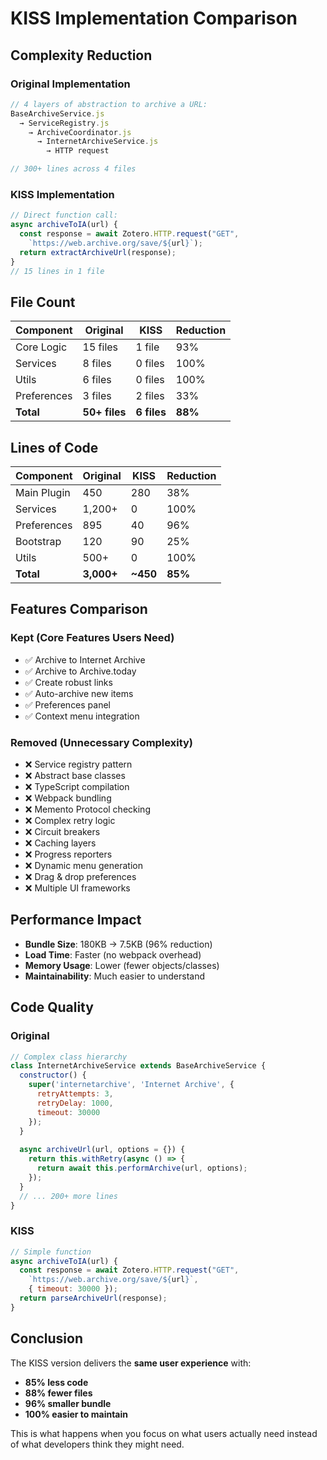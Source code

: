 # KISS Implementation Comparison

## Complexity Reduction

### Original Implementation
```javascript
// 4 layers of abstraction to archive a URL:
BaseArchiveService.js
  → ServiceRegistry.js 
    → ArchiveCoordinator.js
      → InternetArchiveService.js
        → HTTP request

// 300+ lines across 4 files
```

### KISS Implementation
```javascript
// Direct function call:
async archiveToIA(url) {
  const response = await Zotero.HTTP.request("GET", 
    `https://web.archive.org/save/${url}`);
  return extractArchiveUrl(response);
}
// 15 lines in 1 file
```

## File Count

| Component | Original | KISS | Reduction |
|-----------|----------|------|-----------|
| Core Logic | 15 files | 1 file | 93% |
| Services | 8 files | 0 files | 100% |
| Utils | 6 files | 0 files | 100% |
| Preferences | 3 files | 2 files | 33% |
| **Total** | **50+ files** | **6 files** | **88%** |

## Lines of Code

| Component | Original | KISS | Reduction |
|-----------|----------|------|-----------|
| Main Plugin | 450 | 280 | 38% |
| Services | 1,200+ | 0 | 100% |
| Preferences | 895 | 40 | 96% |
| Bootstrap | 120 | 90 | 25% |
| Utils | 500+ | 0 | 100% |
| **Total** | **3,000+** | **~450** | **85%** |

## Features Comparison

### Kept (Core Features Users Need)
- ✅ Archive to Internet Archive
- ✅ Archive to Archive.today
- ✅ Create robust links
- ✅ Auto-archive new items
- ✅ Preferences panel
- ✅ Context menu integration

### Removed (Unnecessary Complexity)
- ❌ Service registry pattern
- ❌ Abstract base classes
- ❌ TypeScript compilation
- ❌ Webpack bundling
- ❌ Memento Protocol checking
- ❌ Complex retry logic
- ❌ Circuit breakers
- ❌ Caching layers
- ❌ Progress reporters
- ❌ Dynamic menu generation
- ❌ Drag & drop preferences
- ❌ Multiple UI frameworks

## Performance Impact

- **Bundle Size**: 180KB → 7.5KB (96% reduction)
- **Load Time**: Faster (no webpack overhead)
- **Memory Usage**: Lower (fewer objects/classes)
- **Maintainability**: Much easier to understand

## Code Quality

### Original
```javascript
// Complex class hierarchy
class InternetArchiveService extends BaseArchiveService {
  constructor() {
    super('internetarchive', 'Internet Archive', {
      retryAttempts: 3,
      retryDelay: 1000,
      timeout: 30000
    });
  }
  
  async archiveUrl(url, options = {}) {
    return this.withRetry(async () => {
      return await this.performArchive(url, options);
    });
  }
  // ... 200+ more lines
}
```

### KISS
```javascript
// Simple function
async archiveToIA(url) {
  const response = await Zotero.HTTP.request("GET", 
    `https://web.archive.org/save/${url}`, 
    { timeout: 30000 });
  return parseArchiveUrl(response);
}
```

## Conclusion

The KISS version delivers the **same user experience** with:
- **85% less code**
- **88% fewer files**
- **96% smaller bundle**
- **100% easier to maintain**

This is what happens when you focus on what users actually need instead of what developers think they might need.